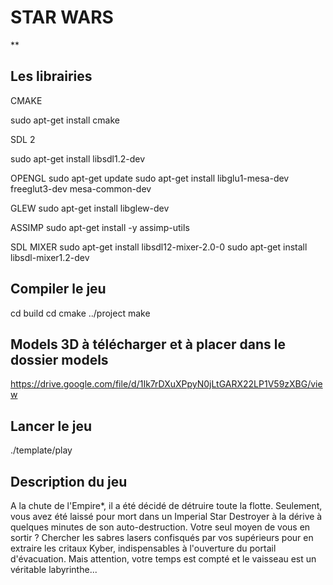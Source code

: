 # STAR WARS 
**
## Les librairies

CMAKE

sudo apt-get install cmake


SDL 2

sudo apt-get install libsdl1.2-dev


OPENGL
sudo apt-get update
sudo apt-get install libglu1-mesa-dev freeglut3-dev mesa-common-dev

GLEW
sudo apt-get install libglew-dev


ASSIMP
sudo apt-get install -y assimp-utils


SDL MIXER
sudo apt-get install libsdl12-mixer-2.0-0
sudo apt-get install libsdl-mixer1.2-dev


## Compiler le jeu
cd build
cd cmake ../project
make

## Models 3D à télécharger et à placer dans le dossier models
https://drive.google.com/file/d/1Ik7rDXuXPpyN0jLtGARX22LP1V59zXBG/view

## Lancer le jeu

./template/play


## Description du jeu

A la chute de l'Empire*, il a été décidé de détruire toute la flotte. Seulement, vous avez été laissé pour mort dans un Imperial Star Destroyer à la dérive à quelques minutes de son auto-destruction. Votre seul moyen de vous en sortir ? Chercher les sabres lasers confisqués par vos supérieurs pour en extraire les critaux Kyber, indispensables à l'ouverture du portail d'évacuation. Mais attention, votre temps est compté et le vaisseau est un véritable labyrinthe...
